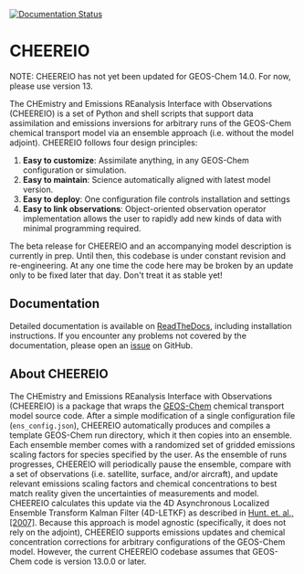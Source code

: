 [![Documentation Status](https://readthedocs.org/projects/cheereio/badge/?version=latest)](https://cheereio.readthedocs.io/en/latest/?badge=latest)

# CHEEREIO

NOTE: CHEEREIO has not yet been updated for GEOS-Chem 14.0. For now, please use version 13. 

The CHEmistry and Emissions REanalysis Interface with Observations (CHEEREIO) is a set of Python and shell scripts that support data assimilation and emissions inversions for arbitrary runs of the GEOS-Chem chemical transport model via an ensemble approach (i.e. without the model adjoint). CHEEREIO follows four design principles:

1. **Easy to customize**: Assimilate anything, in any GEOS-Chem configuration or simulation.
2. **Easy to maintain**: Science automatically aligned with latest model version.
3. **Easy to deploy**: One configuration file controls installation and settings
4. **Easy to link observations**: Object-oriented observation operator implementation allows the user to rapidly add new kinds of data with minimal programming required.

The beta release for CHEEREIO and an accompanying model description is currently in prep. Until then, this codebase is under constant revision and re-engineering. At any one time the code here may be broken by an update only to be fixed later that day. Don't treat it as stable yet!

## Documentation
Detailed documentation is available on [ReadTheDocs](https://cheereio.readthedocs.io), including installation instructions. If you encounter any problems not covered by the documentation, please open an [issue](https://github.com/drewpendergrass/CHEEREIO/issues) on GitHub.

## About CHEEREIO
The CHEmistry and Emissions REanalysis Interface with Observations (CHEEREIO) is a package that wraps the [GEOS-Chem](https://github.com/geoschem) chemical transport model source code. After a simple modification of a single configuration file (`ens_config.json`), CHEEREIO automatically produces and compiles a template GEOS-Chem run directory, which it then copies into an ensemble. Each ensemble member comes with a randomized set of gridded emissions scaling factors for species specified by the user. As the ensemble of runs progresses, CHEEREIO will periodically pause the ensemble, compare with a set of observations (i.e. satellite, surface, and/or aircraft), and update relevant emissions scaling factors and chemical concentrations to best match reality given the uncertainties of measurements and model. CHEEREIO calculates this update via the 4D Asynchronous Localized Ensemble Transform Kalman Filter (4D-LETKF) as described in [Hunt. et. al., \[2007\]](https://doi.org/10.1016/j.physd.2006.11.008). Because this approach is model agnostic (specifically, it does not rely on the adjoint), CHEEREIO supports emissions updates and chemical concentration corrections for arbitrary configurations of the GEOS-Chem model. However, the current CHEEREIO codebase assumes that GEOS-Chem code is version 13.0.0 or later.

